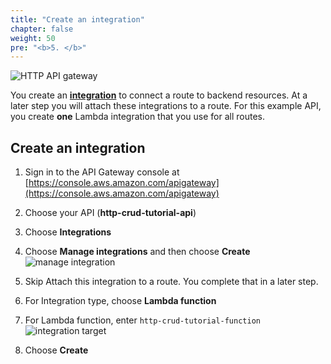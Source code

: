```yaml
---
title: "Create an integration"
chapter: false
weight: 50
pre: "<b>5. </b>"
---
```

![HTTP API gateway](/images/http-api-lambda.png)

You create an [**integration**](https://docs.aws.amazon.com/apigateway/latest/developerguide/http-api-develop-integrations-http.html) to connect a route to backend resources. At a later step you will attach these integrations to a route. For this example API, you create **one** Lambda integration that you use for all routes.

## Create an integration
1. Sign in to the API Gateway console at [https://console.aws.amazon.com/apigateway](https://console.aws.amazon.com/apigateway)
2. Choose your API (**http-crud-tutorial-api**)
3. Choose **Integrations**
4. Choose **Manage integrations** and then choose **Create**
![manage integration](/images/http-api-manage-integration.png)
5. Skip Attach this integration to a route. You complete that in a later step.
6. For Integration type, choose **Lambda function**
7. For Lambda function, enter `http-crud-tutorial-function`
![integration target](/images/http-api-integration-target.png)

8. Choose **Create**
